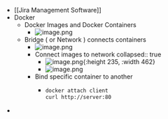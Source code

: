 - [[Jira Management Software]]
- Docker
	- Docker Images and Docker Containers
		- ![image.png](../assets/image_1679013741651_0.png)
	- Bridge ( or Network ) connects containers
		- ![image.png](../assets/image_1679014086117_0.png)
		- Connect images to network
		  collapsed:: true
			- ![image.png](../assets/image_1679014315722_0.png){:height 235, :width 462}
			- ![image.png](../assets/image_1679014359915_0.png)
		- Bind specific container to another
			- ```bash
			  docker attach client
			  curl http://server:80
			  ```
-